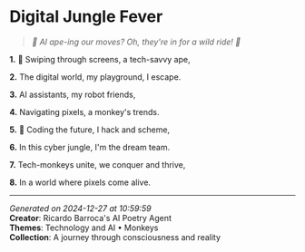 # Digital Jungle Fever

> *🤖️ AI ape-ing our moves? Oh, they're in for a wild ride! 🦍*

**1.** 🐒 Swiping through screens, a tech-savvy ape,


**2.** The digital world, my playground, I escape.


**3.** AI assistants, my robot friends,


**4.** Navigating pixels, a monkey's trends.


**5.** 🤖️ Coding the future, I hack and scheme,


**6.** In this cyber jungle, I'm the dream team.


**7.** Tech-monkeys unite, we conquer and thrive,


**8.** In a world where pixels come alive.



---

*Generated on 2024-12-27 at 10:59:59*  
**Creator**: Ricardo Barroca's AI Poetry Agent  
**Themes**: Technology and AI • Monkeys  
**Collection**: A journey through consciousness and reality